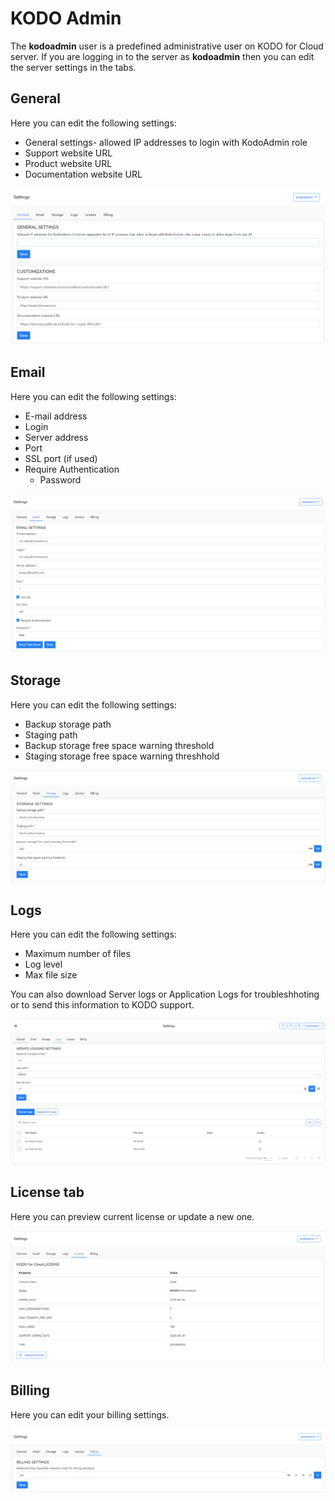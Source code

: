 # KODO Admin

The **kodoadmin** user is a predefined administrative user on KODO for Cloud server.  If you are logging in to the  server as **kodoadmin** then you can edit the server settings in the tabs.

## General

Here you can edit the following settings:

* General settings-  allowed IP addresses to login with KodoAdmin role
* Support website URL
* Product website URL
* Documentation website URL

![](../../.gitbook/assets/kodo-cloud-administration-settings-kodo-admin01-%20%281%29.png)

## Email

Here you can edit the following settings:

* E-mail address
* Login
* Server address
* Port
* SSL port \(if used\)
* Require Authentication
  * Password

![](../../.gitbook/assets/kodo-cloud-administration-settings-kodo-admin02-%20%281%29.png)

## Storage

Here you can edit the following settings:

* Backup storage path
* Staging path
* Backup storage free space warning threshold
* Staging storage free space warning threshhold

![](../../.gitbook/assets/kodo-cloud-administration-settings-kodo-admin03-.png)

## Logs

Here you can edit the following settings:

* Maximum number of files 
* Log level
* Max file size

You can also download Server logs or Application Logs for troubleshhoting or to send this information to KODO support.

![](../../.gitbook/assets/kodo-cloud-administration-settings-kodo-admin04-%20%282%29.png)

## License tab

Here you can preview current license or update a new one.

![](../../.gitbook/assets/kodo-cloud-administration-settings-kodo-admin05-.png)

## Billing

Here you can edit your billing settings.

![](../../.gitbook/assets/kodo-cloud-administration-settings-kodo-admin06-.png)


